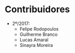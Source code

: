 Contribuidores
============================================
* 2º/2017:
  * Felipe Rodopoulos
  * Guilherme Branco
  * Lucas Amaral
  * Sinayra Moreira
